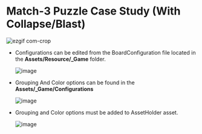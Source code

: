 
# Match-3 Puzzle Case Study (With Collapse/Blast)

  ![ezgif com-crop](https://github.com/githubsiz-developer/Match3_2023/assets/65115099/dab925be-aa2c-4736-87d8-44b0e54c3321)

* Configurations can be edited from the BoardConfiguration file located in the **Assets/Resource/_Game** folder.

  ![image](https://github.com/githubsiz-developer/Match3_2023/assets/65115099/d2bf3b69-2623-4e55-8341-f94727d2e873)

* Grouping And Color options can be found in the **Assets/_Game/Configurations**

  ![image](https://github.com/githubsiz-developer/Match3_2023/assets/65115099/64272a8b-b1fd-4ff8-8629-fd43f567e5aa)


* Grouping and Color options must be added to AssetHolder asset.

  ![image](https://github.com/githubsiz-developer/Match3_2023/assets/65115099/f5a5e041-5819-46f9-80aa-800b9e6f80fa)
 
